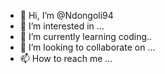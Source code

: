 - 👋 Hi, I’m @Ndongoli94
- 👀 I’m interested in ...
- 🌱 I’m currently learning coding..
- 💞️ I’m looking to collaborate on ...
- 📫 How to reach me ...

<!---
Ndongoli94/Ndongoli94 is a ✨ special ✨ repository because its `README.md` (this file) appears on your GitHub profile.
You can click the Preview link to take a look at your changes.
--->
